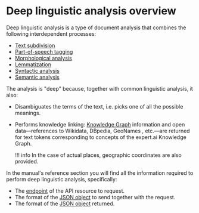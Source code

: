 # Deep linguistic analysis overview

Deep linguistic analysis is a type of document analysis that combines the following interdependent processes:

- [Text subdivision](subdivision/index.md)
- [Part-of-speech tagging](pos-tagging/index.md)
- [Morphological analysis](morphological-analysis/index.md)
- [Lemmatization](lemmatization/index.md)
- [Syntactic analysis](syntactic-analysis/index.md)
- [Semantic analysis](semantic-analysis/index.md)

The analysis is "deep" because, together with common linguistic analysis, it also:

- Disambiguates the terms of the text, i.e. picks one of all the possible meanings.
- Performs knowledge linking: [Knowledge Graph](../knowledgegraph/index.md) information and open data&mdash;references to Wikidata, DBpedia, GeoNames , etc.&mdash;are returned for text tokens corresponding to concepts of the expert.ai Knowledge Graph.

	!!! info
		In the case of actual places, geographic coordinates are also provided.

In the manual's reference section you will find all the information required to perform deep linguistic analysis, specifically:

- The [endpoint](../../reference/endpoints/index.md) of the API resource to request.
- The format of the [JSON object](../../reference/requests/linguistic-analysis/index.md) to send together with the request.
- The format of the [JSON object](../../reference/output/linguistic-analysis/index.md) returned.

<!--
Here is an example of performing deep linguistic analysis on a short English text using one of the SDKs available on <a href="https://github.com/therealexpertai/" target="_blank">GitHub</a>:

=== "Python"

    The program prints a the list of tokens' lemmas with their part-of-speech.

    ``` python
    from expertai.nlapi.edge.client import ExpertAiClient
    client = ExpertAiClient()

    text = "Michael Jordan was one of the best basketball players of all time. Scoring was Jordan's stand-out skill, but he still holds a defensive NBA record, with eight steals in a half." 

    output = client.deep_linguistic_analysis(text)

    # Output tokens' data

    print("Output tokens' data:");

    print (f'{"TEXT":{20}} {"LEMMA":{40}} {"POS":{6}}')
    print (f'{"----":{20}} {"-----":{40}} {"---":{6}}')

    for token in output.tokens:
        print (f'{text[token.start:token.end]:{20}} {token.lemma:{40}} {token.pos:{6}}')
    ```

=== "Java"
    
    The program prints a representation of the returned JSON object and a list of tokens' lemmas with their part-of-speech.
    
    ``` java
    import ai.expert.nlapi.security.Authentication;
    import ai.expert.nlapi.security.Authenticator;
    import ai.expert.nlapi.security.BasicAuthenticator;
    import ai.expert.nlapi.security.DefaultCredentialsProvider;
    import ai.expert.nlapi.v2.API;
    import ai.expert.nlapi.v2.edge.Analyzer;
    import ai.expert.nlapi.v2.edge.AnalyzerConfig;
    import ai.expert.nlapi.v2.message.AnalyzeResponse;
    import ai.expert.nlapi.v2.model.AnalyzeDocument;

    public class Main {

        public static Authentication createAuthentication() throws Exception {
            DefaultCredentialsProvider credentialsProvider = new DefaultCredentialsProvider();
            Authenticator authenticator = new BasicAuthenticator(credentialsProvider);
            return new Authentication(authenticator);
        }

        public static Analyzer createAnalyzer() throws Exception {
            return new Analyzer(AnalyzerConfig.builder()
                                              .withVersion(API.Versions.V2)
											  .withHost(API.DEFAULT_EDGE_HOST)
                                              .withAuthentication(createAuthentication())
                                              .build());
        }

        public static void main(String[] args) {
            try {
                String text = "Michael Jordan was one of the best basketball players of all time. Scoring was Jordan's stand-out skill, but he still holds a defensive NBA record, with eight steals in a half.";

                Analyzer analyzer = createAnalyzer();

                AnalyzeResponse disambiguation = analyzer.disambiguation(text);


                // Output JSON representation

                System.out.println("JSON representation:");
                disambiguation.prettyPrint();


                // Tokens' lemma and part-of-speech

                System.out.println("Tab separated list of tokens' lemma and part-of-speech:");
                AnalyzeDocument data = disambiguation.getData();
                data.getTokens().stream().forEach(c -> System.out.println(c.getLemma() + "\t" + c.getPos()));
            }
            catch(Exception ex) {
                ex.printStackTrace();
            }
        }
    }
    ```
-->